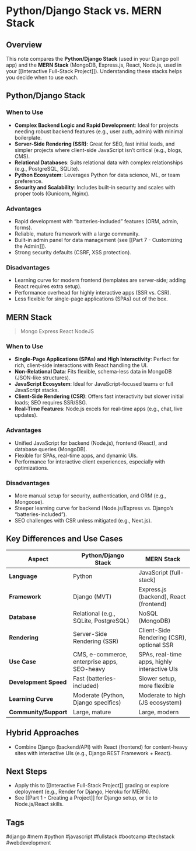# Python/Django Stack vs. MERN Stack

## Overview
This note compares the **Python/Django Stack** (used in your Django poll app) and the **MERN Stack** (MongoDB, Express.js, React, Node.js, used in your [[Interactive Full-Stack Project]]). Understanding these stacks helps you decide when to use each.

## Python/Django Stack

### When to Use
- **Complex Backend Logic and Rapid Development**: Ideal for projects needing robust backend features (e.g., user auth, admin) with minimal boilerplate.
- **Server-Side Rendering (SSR)**: Great for SEO, fast initial loads, and simpler projects where client-side JavaScript isn’t critical (e.g., blogs, CMS).
- **Relational Databases**: Suits relational data with complex relationships (e.g., PostgreSQL, SQLite).
- **Python Ecosystem**: Leverages Python for data science, ML, or team preference.
- **Security and Scalability**: Includes built-in security and scales with proper tools (Gunicorn, Nginx).

### Advantages
- Rapid development with “batteries-included” features (ORM, admin, forms).
- Reliable, mature framework with a large community.
- Built-in admin panel for data management (see [[Part 7 - Customizing the Admin]]).
- Strong security defaults (CSRF, XSS protection).

### Disadvantages
- Learning curve for modern frontend (templates are server-side; adding React requires extra setup).
- Performance overhead for highly interactive apps (SSR vs. CSR).
- Less flexible for single-page applications (SPAs) out of the box.

## MERN Stack
> Mongo Express React NodeJS
### When to Use
- **Single-Page Applications (SPAs) and High Interactivity**: Perfect for rich, client-side interactions with React handling the UI.
- **Non-Relational Data**: Fits flexible, schema-less data in MongoDB (JSON-like structures).
- **JavaScript Ecosystem**: Ideal for JavaScript-focused teams or full JavaScript stacks.
- **Client-Side Rendering (CSR)**: Offers fast interactivity but slower initial loads; SEO requires SSR/SSG.
- **Real-Time Features**: Node.js excels for real-time apps (e.g., chat, live updates).

### Advantages
- Unified JavaScript for backend (Node.js), frontend (React), and database queries (MongoDB).
- Flexible for SPAs, real-time apps, and dynamic UIs.
- Performance for interactive client experiences, especially with optimizations.

### Disadvantages
- More manual setup for security, authentication, and ORM (e.g., Mongoose).
- Steeper learning curve for backend (Node.js/Express vs. Django’s “batteries-included”).
- SEO challenges with CSR unless mitigated (e.g., Next.js).

## Key Differences and Use Cases

| Aspect                     | Python/Django Stack                          | MERN Stack                                  |
|----------------------------|---------------------------------------------|---------------------------------------------|
| **Language**               | Python                                      | JavaScript (full-stack)                     |
| **Framework**              | Django (MVT)                                | Express.js (backend), React (frontend)       |
| **Database**               | Relational (e.g., SQLite, PostgreSQL)       | NoSQL (MongoDB)                             |
| **Rendering**              | Server-Side Rendering (SSR)                 | Client-Side Rendering (CSR), optional SSR    |
| **Use Case**               | CMS, e-commerce, enterprise apps, SEO-heavy | SPAs, real-time apps, highly interactive UIs |
| **Development Speed**      | Fast (batteries-included)                   | Slower setup, more flexible                 |
| **Learning Curve**         | Moderate (Python, Django specifics)         | Moderate to high (JS ecosystem)              |
| **Community/Support**      | Large, mature                               | Large, modern                               |

## Hybrid Approaches
- Combine Django (backend/API) with React (frontend) for content-heavy sites with interactive UIs (e.g., Django REST Framework + React).

## Next Steps
- Apply this to [[Interactive Full-Stack Project]] grading or explore deployment (e.g., Render for Django, Heroku for MERN).
- See [[Part 1 - Creating a Project]] for Django setup, or tie to Node.js/React skills.

## Tags
#django #mern #python #javascript #fullstack #bootcamp #techstack #webdevelopment